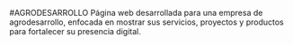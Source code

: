 #AGRODESARROLLO
Página web desarrollada para una empresa de agrodesarrollo, enfocada en mostrar sus servicios, proyectos y productos para fortalecer su presencia digital.

